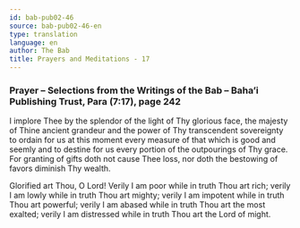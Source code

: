 ```yaml
---
id: bab-pub02-46
source: bab-pub02-46-en
type: translation
language: en
author: The Bab
title: Prayers and Meditations - 17
---
```

### Prayer – Selections from the Writings of the Bab – Baha’i Publishing Trust, Para (7:17), page 242

I implore Thee by the splendor of the light of Thy glorious face, the majesty of Thine ancient grandeur and the power of Thy transcendent sovereignty to ordain for us at this moment every measure of that which is good and seemly and to destine for us every portion of the outpourings of Thy grace. For granting of gifts doth not cause Thee loss, nor doth the bestowing of favors diminish Thy wealth.

Glorified art Thou, O Lord! Verily I am poor while in truth Thou art rich; verily I am lowly while in truth Thou art mighty; verily I am impotent while in truth Thou art powerful; verily I am abased while in truth Thou art the most exalted; verily I am distressed while in truth Thou art the Lord of might.